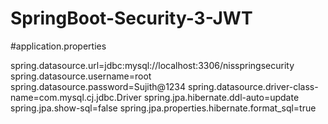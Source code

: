 # SpringBoot-Security-3-JWT

#application.properties

spring.datasource.url=jdbc:mysql://localhost:3306/nisspringsecurity
spring.datasource.username=root
spring.datasource.password=Sujith@1234
spring.datasource.driver-class-name=com.mysql.cj.jdbc.Driver
spring.jpa.hibernate.ddl-auto=update
spring.jpa.show-sql=false
spring.jpa.properties.hibernate.format_sql=true

